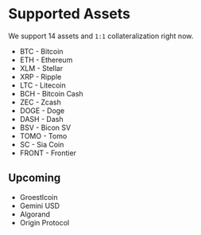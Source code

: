 # Supported Assets

We support 14 assets and `1:1` collateralization right now.

- BTC - Bitcoin
- ETH - Ethereum
- XLM - Stellar
- XRP - Ripple
- LTC - Litecoin
- BCH - Bitcoin Cash
- ZEC - Zcash
- DOGE - Doge
- DASH - Dash
- BSV - Bicon SV
- TOMO - Tomo
- SC - Sia Coin
- FRONT - Frontier

## Upcoming

- Groestlcoin
- Gemini USD
- Algorand
- Origin Protocol
